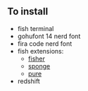 ## To install
  - fish terminal
  - gohufont 14 nerd font
  - fira code nerd font
  - fish extensions:
    - [fisher](https://github.com/jorgebucaran/fisher)
    - [sponge](https://github.com/meaningful-ooo/sponge)
    - [pure](https://github.com/pure-fish/pure/)
  - redshift
